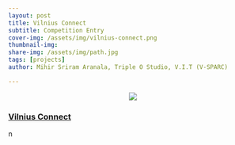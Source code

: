 ```yaml
---
layout: post
title: Vilnius Connect
subtitle: Competition Entry
cover-img: /assets/img/vilnius-connect.png
thumbnail-img:
share-img: /assets/img/path.jpg
tags: [projects]
author: Mihir Sriram Aranala, Triple O Studio, V.I.T (V-SPARC)

---
```



<center> <img src="https://vilniusconnect.lt/wp-content/uploads/2021/06/67800-scaled.jpeg"> </center>

<h3><a target="_blank" href="https://vilniusconnect.lt/en/future/67800/">Vilnius Connect</a></h3> n
